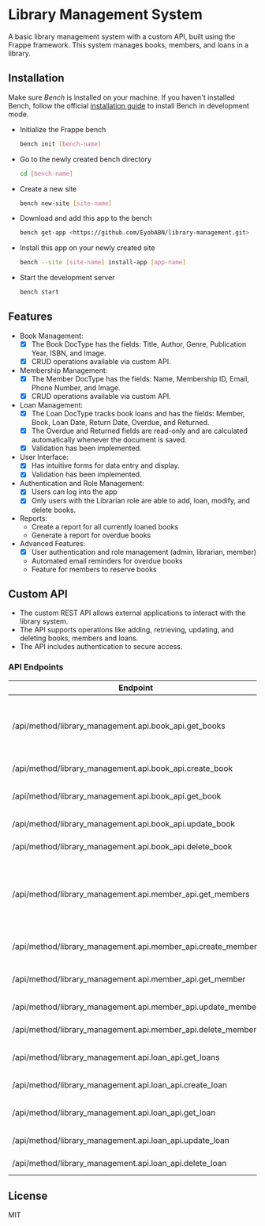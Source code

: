 # Library Management System

A basic library management system with a custom API, built using the Frappe framework. This system manages books, members, and loans in a library.

## Installation

Make sure *Bench* is installed on your machine. If you haven't installed Bench, follow the official [installation guide](https://frappeframework.com/docs/user/en/installation) to install Bench in development mode.

- Initialize the Frappe bench

  ```bash
  bench init [bench-name]
  ```

- Go to the newly created bench directory

  ```bash
  cd [bench-name]
  ```

- Create a new site

  ```bash
  bench new-site [site-name]
  ```

- Download and add this app to the bench

  ```bash
  bench get-app <https://github.com/EyobABN/library-management.git>
  ```

- Install this app on your newly created site

  ```bash
  bench --site [site-name] install-app [app-name]
  ```

- Start the development server
  
  ```bash
  bench start
  ```

## Features

- Book Management:
  - [x] The Book DocType has the fields: Title, Author, Genre, Publication Year, ISBN, and Image.
  - [x] CRUD operations available via custom API.
- Membership Management:
  - [x] The Member DocType has the fields: Name, Membership ID, Email, Phone Number, and Image.
  - [x] CRUD operations available via custom API.
- Loan Management:
  - [x] The Loan DocType tracks book loans and has the fields: Member, Book, Loan Date, Return Date, Overdue, and Returned.
  - [x] The Overdue and Returned fields are read-only and are calculated automatically whenever the document is saved.
  - [x] Validation has been implemented.
- User Interface:
  - [x] Has intuitive forms for data entry and display.
  - [x] Validation has been implemented.
- Authentication and Role Management:
  - [x] Users can log into the app
  - [x] Only users with the Librarian role are able to add, loan, modify, and delete books.
- Reports:
  - Create a report for all currently loaned books
  - Generate a report for overdue books
- Advanced Features:
  - [x] User authentication and role management (admin, librarian, member)
  - Automated email reminders for overdue books
  - Feature for members to reserve books

## Custom API

- The custom REST API allows external applications to interact with the library system.
- The API supports operations like adding, retrieving, updating, and deleting books, members and loans.
- The API includes authentication to secure access.

### API Endpoints

| Endpoint | Role | Purpose |
|----------|------|---------|
| /api/method/library_management.api.book_api.get_books | Anyone | Retrieves the list of books that the library has |
| /api/method/library_management.api.book_api.create_book | Librarian | Creates a new book |
| /api/method/library_management.api.book_api.get_book | Anyone | Retrieves a single book |
| /api/method/library_management.api.book_api.update_book | Librarian | Updates a book |
| /api/method/library_management.api.book_api.delete_book | Librarian | Deletes a book |
| /api/method/library_management.api.member_api.get_members | Librarian | Returns the list of members currently registered at the library |
| /api/method/library_management.api.member_api.create_member | Librarian | Creates a new member |
| /api/method/library_management.api.member_api.get_member | Librarian | Retrieves a single member |
| /api/method/library_management.api.member_api.update_member | Librarian | Updates a member |
| /api/method/library_management.api.member_api.delete_member | Librarian | Deletes a member |
| /api/method/library_management.api.loan_api.get_loans | Librarian | Returns the list of loans |
| /api/method/library_management.api.loan_api.create_loan | Librarian | Creates a new loan |
| /api/method/library_management.api.loan_api.get_loan | Librarian | Retrieves a single loan |
| /api/method/library_management.api.loan_api.update_loan | Librarian | Updates a loan |
| /api/method/library_management.api.loan_api.delete_loan | Librarian | Deletes a loan |

## License

MIT
